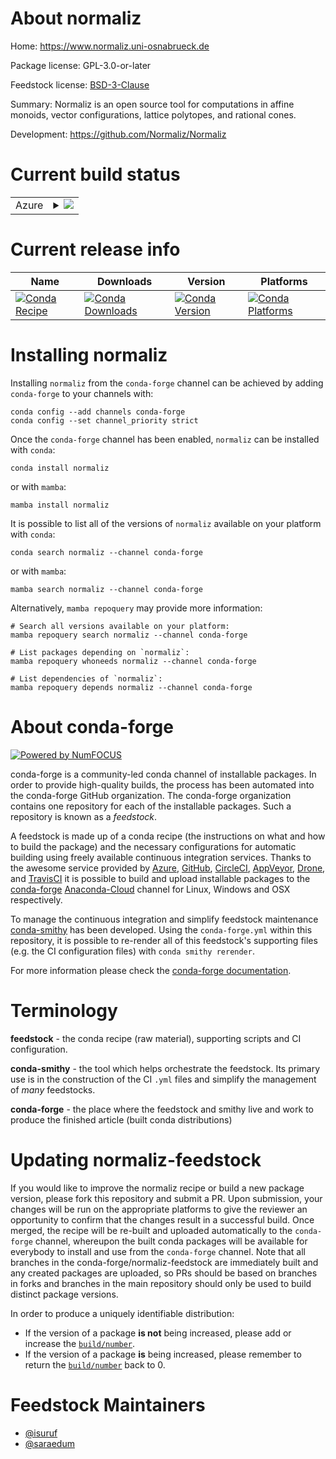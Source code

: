 About normaliz
==============

Home: https://www.normaliz.uni-osnabrueck.de

Package license: GPL-3.0-or-later

Feedstock license: [BSD-3-Clause](https://github.com/conda-forge/normaliz-feedstock/blob/main/LICENSE.txt)

Summary:  Normaliz is an open source tool for computations in affine monoids, vector configurations, lattice polytopes, and rational cones.

Development: https://github.com/Normaliz/Normaliz

Current build status
====================


<table>
    
  <tr>
    <td>Azure</td>
    <td>
      <details>
        <summary>
          <a href="https://dev.azure.com/conda-forge/feedstock-builds/_build/latest?definitionId=6917&branchName=main">
            <img src="https://dev.azure.com/conda-forge/feedstock-builds/_apis/build/status/normaliz-feedstock?branchName=main">
          </a>
        </summary>
        <table>
          <thead><tr><th>Variant</th><th>Status</th></tr></thead>
          <tbody><tr>
              <td>linux_64</td>
              <td>
                <a href="https://dev.azure.com/conda-forge/feedstock-builds/_build/latest?definitionId=6917&branchName=main">
                  <img src="https://dev.azure.com/conda-forge/feedstock-builds/_apis/build/status/normaliz-feedstock?branchName=main&jobName=linux&configuration=linux%20linux_64_" alt="variant">
                </a>
              </td>
            </tr><tr>
              <td>linux_aarch64</td>
              <td>
                <a href="https://dev.azure.com/conda-forge/feedstock-builds/_build/latest?definitionId=6917&branchName=main">
                  <img src="https://dev.azure.com/conda-forge/feedstock-builds/_apis/build/status/normaliz-feedstock?branchName=main&jobName=linux&configuration=linux%20linux_aarch64_" alt="variant">
                </a>
              </td>
            </tr><tr>
              <td>linux_ppc64le</td>
              <td>
                <a href="https://dev.azure.com/conda-forge/feedstock-builds/_build/latest?definitionId=6917&branchName=main">
                  <img src="https://dev.azure.com/conda-forge/feedstock-builds/_apis/build/status/normaliz-feedstock?branchName=main&jobName=linux&configuration=linux%20linux_ppc64le_" alt="variant">
                </a>
              </td>
            </tr><tr>
              <td>osx_64</td>
              <td>
                <a href="https://dev.azure.com/conda-forge/feedstock-builds/_build/latest?definitionId=6917&branchName=main">
                  <img src="https://dev.azure.com/conda-forge/feedstock-builds/_apis/build/status/normaliz-feedstock?branchName=main&jobName=osx&configuration=osx%20osx_64_" alt="variant">
                </a>
              </td>
            </tr><tr>
              <td>osx_arm64</td>
              <td>
                <a href="https://dev.azure.com/conda-forge/feedstock-builds/_build/latest?definitionId=6917&branchName=main">
                  <img src="https://dev.azure.com/conda-forge/feedstock-builds/_apis/build/status/normaliz-feedstock?branchName=main&jobName=osx&configuration=osx%20osx_arm64_" alt="variant">
                </a>
              </td>
            </tr><tr>
              <td>win_64</td>
              <td>
                <a href="https://dev.azure.com/conda-forge/feedstock-builds/_build/latest?definitionId=6917&branchName=main">
                  <img src="https://dev.azure.com/conda-forge/feedstock-builds/_apis/build/status/normaliz-feedstock?branchName=main&jobName=win&configuration=win%20win_64_" alt="variant">
                </a>
              </td>
            </tr>
          </tbody>
        </table>
      </details>
    </td>
  </tr>
</table>

Current release info
====================

| Name | Downloads | Version | Platforms |
| --- | --- | --- | --- |
| [![Conda Recipe](https://img.shields.io/badge/recipe-normaliz-green.svg)](https://anaconda.org/conda-forge/normaliz) | [![Conda Downloads](https://img.shields.io/conda/dn/conda-forge/normaliz.svg)](https://anaconda.org/conda-forge/normaliz) | [![Conda Version](https://img.shields.io/conda/vn/conda-forge/normaliz.svg)](https://anaconda.org/conda-forge/normaliz) | [![Conda Platforms](https://img.shields.io/conda/pn/conda-forge/normaliz.svg)](https://anaconda.org/conda-forge/normaliz) |

Installing normaliz
===================

Installing `normaliz` from the `conda-forge` channel can be achieved by adding `conda-forge` to your channels with:

```
conda config --add channels conda-forge
conda config --set channel_priority strict
```

Once the `conda-forge` channel has been enabled, `normaliz` can be installed with `conda`:

```
conda install normaliz
```

or with `mamba`:

```
mamba install normaliz
```

It is possible to list all of the versions of `normaliz` available on your platform with `conda`:

```
conda search normaliz --channel conda-forge
```

or with `mamba`:

```
mamba search normaliz --channel conda-forge
```

Alternatively, `mamba repoquery` may provide more information:

```
# Search all versions available on your platform:
mamba repoquery search normaliz --channel conda-forge

# List packages depending on `normaliz`:
mamba repoquery whoneeds normaliz --channel conda-forge

# List dependencies of `normaliz`:
mamba repoquery depends normaliz --channel conda-forge
```


About conda-forge
=================

[![Powered by
NumFOCUS](https://img.shields.io/badge/powered%20by-NumFOCUS-orange.svg?style=flat&colorA=E1523D&colorB=007D8A)](https://numfocus.org)

conda-forge is a community-led conda channel of installable packages.
In order to provide high-quality builds, the process has been automated into the
conda-forge GitHub organization. The conda-forge organization contains one repository
for each of the installable packages. Such a repository is known as a *feedstock*.

A feedstock is made up of a conda recipe (the instructions on what and how to build
the package) and the necessary configurations for automatic building using freely
available continuous integration services. Thanks to the awesome service provided by
[Azure](https://azure.microsoft.com/en-us/services/devops/), [GitHub](https://github.com/),
[CircleCI](https://circleci.com/), [AppVeyor](https://www.appveyor.com/),
[Drone](https://cloud.drone.io/welcome), and [TravisCI](https://travis-ci.com/)
it is possible to build and upload installable packages to the
[conda-forge](https://anaconda.org/conda-forge) [Anaconda-Cloud](https://anaconda.org/)
channel for Linux, Windows and OSX respectively.

To manage the continuous integration and simplify feedstock maintenance
[conda-smithy](https://github.com/conda-forge/conda-smithy) has been developed.
Using the ``conda-forge.yml`` within this repository, it is possible to re-render all of
this feedstock's supporting files (e.g. the CI configuration files) with ``conda smithy rerender``.

For more information please check the [conda-forge documentation](https://conda-forge.org/docs/).

Terminology
===========

**feedstock** - the conda recipe (raw material), supporting scripts and CI configuration.

**conda-smithy** - the tool which helps orchestrate the feedstock.
                   Its primary use is in the construction of the CI ``.yml`` files
                   and simplify the management of *many* feedstocks.

**conda-forge** - the place where the feedstock and smithy live and work to
                  produce the finished article (built conda distributions)


Updating normaliz-feedstock
===========================

If you would like to improve the normaliz recipe or build a new
package version, please fork this repository and submit a PR. Upon submission,
your changes will be run on the appropriate platforms to give the reviewer an
opportunity to confirm that the changes result in a successful build. Once
merged, the recipe will be re-built and uploaded automatically to the
`conda-forge` channel, whereupon the built conda packages will be available for
everybody to install and use from the `conda-forge` channel.
Note that all branches in the conda-forge/normaliz-feedstock are
immediately built and any created packages are uploaded, so PRs should be based
on branches in forks and branches in the main repository should only be used to
build distinct package versions.

In order to produce a uniquely identifiable distribution:
 * If the version of a package **is not** being increased, please add or increase
   the [``build/number``](https://docs.conda.io/projects/conda-build/en/latest/resources/define-metadata.html#build-number-and-string).
 * If the version of a package **is** being increased, please remember to return
   the [``build/number``](https://docs.conda.io/projects/conda-build/en/latest/resources/define-metadata.html#build-number-and-string)
   back to 0.

Feedstock Maintainers
=====================

* [@isuruf](https://github.com/isuruf/)
* [@saraedum](https://github.com/saraedum/)


